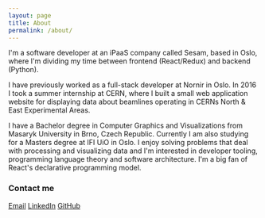 ```yaml
---
layout: page
title: About
permalink: /about/
---
```


I'm a software developer at an iPaaS company called Sesam, based in Oslo, where I'm dividing my time between frontend (React/Redux) and backend (Python).

I have previously worked as a full-stack developer at Nornir in Oslo. In 2016 I took a summer internship at CERN, where I built a small web application website for displaying data about beamlines operating in CERNs North & East Experimental Areas.

I have a Bachelor degree in Computer Graphics and Visualizations from Masaryk University in Brno, Czech Republic. Currently I am also studying for a Masters degree at IFI UiO in Oslo. I enjoy solving problems that deal with processing and visualizing data and I'm interested in developer tooling, programming language theory and software architecture. I'm a big fan of React's declarative programming model.

### Contact me

[Email](mailto:branislavjenco@gmail.com)
[LinkedIn](https://www.linkedin.com/in/branislavjenco/)
[GitHub](https://github.com/branislavjenco)
